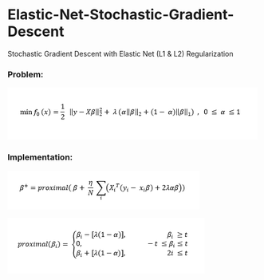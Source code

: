 # Elastic-Net-Stochastic-Gradient-Descent
Stochastic Gradient Descent with Elastic Net (L1 &amp; L2) Regularization

### Problem:
![problem](https://raw.githubusercontent.com/jgs377/Elastic-Net-Stochastic-Gradient-Descent/master/img/img1.PNG)

### Implementation:
![update](https://raw.githubusercontent.com/jgs377/Elastic-Net-Stochastic-Gradient-Descent/master/img/img2.PNG)

![proximal](https://raw.githubusercontent.com/jgs377/Elastic-Net-Stochastic-Gradient-Descent/master/img/img3.PNG)
